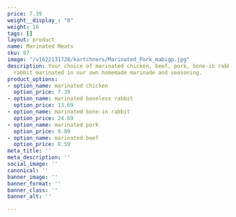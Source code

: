 ```yaml
---
price: 7.39
weight__display_: "0"
weight: 16
tags: []
layout: product
name: Marinated Meats
sku: 87
image: "/v1622131728/kartchners/Marinated_Pork_mabigp.jpg"
description: Your choice of marinated chicken, beef, pork, bone-in rabbit, or boneless
  rabbit marinated in our own homemade marinade and seasoning.
product_options:
- option_name: marinated chicken
  option_price: 7.39
- option_name: marinated boneless rabbit
  option_price: 13.69
- option_name: marinated bone-in rabbit
  option_price: 24.69
- option_name: marinated pork
  option_price: 9.89
- option_name: marinated beef
  option_price: 8.59
meta_title: ''
meta_description: ''
social_image: ''
canonical: ''
banner_image: ''
banner_format: ''
banner_class: ''
banner_alt: ''

---
```

